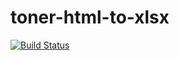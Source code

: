 # toner-html-to-xlsx

[![Build Status](https://travis-ci.org/jsreport/toner-html-to-xlsx.png?branch=master)](https://travis-ci.org/jsreport/toner-html-to-xslx)